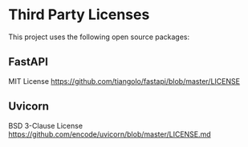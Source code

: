 # Third Party Licenses

This project uses the following open source packages:

## FastAPI

MIT License
https://github.com/tiangolo/fastapi/blob/master/LICENSE

## Uvicorn

BSD 3-Clause License
https://github.com/encode/uvicorn/blob/master/LICENSE.md 